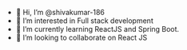 - 👋 Hi, I’m @shivakumar-186
- 👀 I’m interested in Full stack development
- 🌱 I’m currently learning ReactJS and Spring Boot.
- 💞️ I’m looking to collaborate on React JS 
  
<!---
shivakumar-186/shivakumar-186 is a ✨ special ✨ repository because its `README.md` (this file) appears on your GitHub profile.
You can click the Preview link to take a look at your changes.
--->
